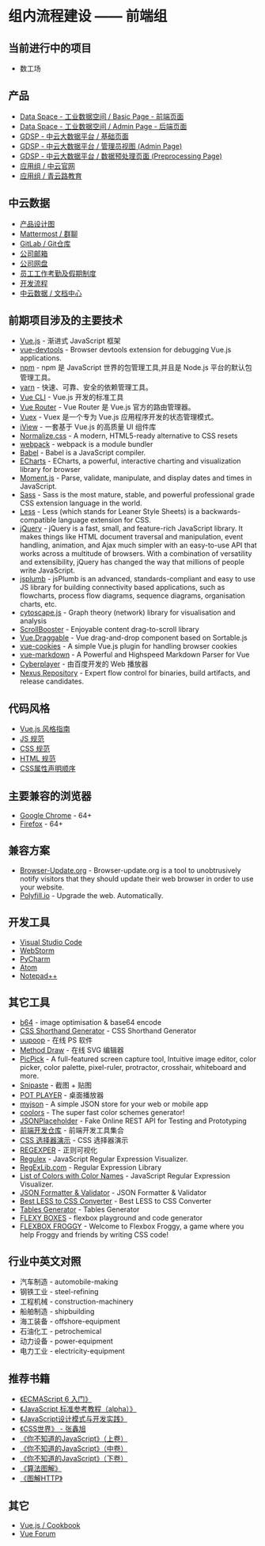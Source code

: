 ﻿# 组内流程建设 —— 前端组

## 当前进行中的项目

- 数工场

## 产品

- [Data Space - 工业数据空间 / Basic Page - 前端页面](http://gitlab.zylliondata.local/dspace/basic-page)
- [Data Space - 工业数据空间 / Admin Page - 后端页面](http://gitlab.zylliondata.local/dspace/dspace-backend-webpage)
- [GDSP - 中云大数据平台 / 基础页面](http://gitlab.zylliondata.local/gdsp/basic-page)
- [GDSP - 中云大数据平台 / 管理员视图 (Admin Page)](http://gitlab.zylliondata.local/gdsp/admin-page)
- [GDSP - 中云大数据平台 / 数据预处理页面 (Preprocessing Page)](http://gitlab.zylliondata.local/gdsp/preprocessing-page)
- [应用组 / 中云官网](http://gitlab.zylliondata.local/application-group/local-official)
- [应用组 / 青云路教育](http://gitlab.zylliondata.local/application-group/qingyunlu-education)

## 中云数据

- [产品设计图](http://zhangjd.zylliondata.local/index/#g=1&p=main)
- [Mattermost / 群聊](http://chat.zylliondata.local)
- [GitLab / Git仓库](http://gitlab.zylliondata.local/)
- [公司邮箱](http://mail.zylliondata.com/)
- [公司网盘](https://pan.zylliondata.local/)
- [员工工作考勤及假期制度](http://main.zylliondata.local/zylliondata/rules.html)
- [开发流程](http://main.zylliondata.local/zylliondata/chart.html)
- [中云数据 / 文档中心](http://docs.apps.zylliondata.local/)

## 前期项目涉及的主要技术

- [Vue.js](https://vuejs.org/) - 渐进式 JavaScript 框架
- [vue-devtools](https://github.com/vuejs/vue-devtools) - Browser devtools extension for debugging Vue.js applications.
- [npm](https://www.npmjs.com/) - npm 是 JavaScript 世界的包管理工具,并且是 Node.js 平台的默认包管理工具。
- [yarn](https://yarnpkg.com/en/) - 快速、可靠、安全的依赖管理工具。
- [Vue CLI](https://cli.vuejs.org/) - Vue.js 开发的标准工具
- [Vue Router](https://router.vuejs.org/) - Vue Router 是 Vue.js 官方的路由管理器。
- [Vuex](https://vuex.vuejs.org/) - Vuex 是一个专为 Vue.js 应用程序开发的状态管理模式。
- [iView](https://www.iviewui.com/) - 一套基于 Vue.js 的高质量 UI 组件库
- [Normalize.css](https://necolas.github.io/normalize.css/) - A modern, HTML5-ready alternative to CSS resets
- [webpack](https://webpack.js.org/) - webpack is a module bundler
- [Babel](https://babeljs.io/) - Babel is a JavaScript compiler.
- [ECharts](https://echarts.baidu.com/) - ECharts, a powerful, interactive charting and visualization library for browser
- [Moment.js](https://momentjs.com/) - Parse, validate, manipulate, and display dates and times in JavaScript.
- [Sass](https://sass-lang.com/guide) - Sass is the most mature, stable, and powerful professional grade CSS extension language in the world.
- [Less](http://lesscss.org/) - Less (which stands for Leaner Style Sheets) is a backwards-compatible language extension for CSS.
- [jQuery](https://jquery.com/) - jQuery is a fast, small, and feature-rich JavaScript library. It makes things like HTML document traversal and manipulation, event handling, animation, and Ajax much simpler with an easy-to-use API that works across a multitude of browsers. With a combination of versatility and extensibility, jQuery has changed the way that millions of people write JavaScript.
- [jsplumb](https://jsplumbtoolkit.com/) - jsPlumb is an advanced, standards-compliant and easy to use JS library for building connectivity based applications, such as flowcharts, process flow diagrams, sequence diagrams, organisation charts, etc. 
- [cytoscape.js](http://js.cytoscape.org/) - Graph theory (network) library for visualisation and analysis
- [ScrollBooster](https://ilyashubin.github.io/scrollbooster/) - Enjoyable content drag-to-scroll library
- [Vue.Draggable](https://sortablejs.github.io/Vue.Draggable/#/simple) - Vue drag-and-drop component based on Sortable.js
- [vue-cookies](https://github.com/cmp-cc/vue-cookies) - A simple Vue.js plugin for handling browser cookies
- [vue-markdown](https://github.com/miaolz123/vue-markdown) - A Powerful and Highspeed Markdown Parser for Vue
- [Cyberplayer](http://cyberplayer.bcelive.com/demo/new/index.html) - 由百度开发的 Web 播放器
- [Nexus Repository](https://www.sonatype.com/nexus-repository-sonatype) - Expert flow control for binaries, build artifacts, and release candidates.

## 代码风格

- [Vue.js 风格指南](https://cn.vuejs.org/v2/style-guide/index.html)
- [JS 规范](http://gitlab.zylliondata.local/public-group/public-docs/blob/dev/web/js.md)
- [CSS 规范](http://gitlab.zylliondata.local/public-group/public-docs/blob/dev/web/css.md)
- [HTML 规范](http://gitlab.zylliondata.local/public-group/public-docs/blob/dev/web/html.md)
- [CSS属性声明顺序](https://www.jianshu.com/p/03216f409516)

## 主要兼容的浏览器

- [Google Chrome](https://www.google.com/chrome/) - 64+
- [Firefox](https://www.mozilla.org/en-US/firefox/new/) - 64+

## 兼容方案

- [Browser-Update.org](https://browser-update.org/) - Browser-update.org is a tool to unobtrusively notify visitors that they should update their web browser in order to use your website.
- [Polyfill.io](https://polyfill.io/v3/s) - Upgrade the web. Automatically.

## 开发工具

- [Visual Studio Code](https://code.visualstudio.com/)
- [WebStorm](https://www.jetbrains.com/webstorm/)
- [PyCharm](https://www.jetbrains.com/pycharm/)
- [Atom](https://atom.io/)
- [Notepad++](https://notepad-plus-plus.org/)

## 其它工具

- [b64](http://b64.io/) - image optimisation & base64 encode
- [CSS Shorthand Generator](http://shrthnd.volume7.io/) - CSS Shorthand Generator
- [uupoop](https://www.uupoop.com/) - 在线 PS 软件
- [Method Draw](https://editor.method.ac/) - 在线 SVG 编辑器
- [PicPick](https://picpick.app/en/) - A full-featured screen capture tool, Intuitive image editor, color picker, color palette, pixel-ruler, protractor, crosshair, whiteboard and more.
- [Snipaste](https://zh.snipaste.com/index.html) - 截图 + 贴图
- [POT PLAYER](https://potplayer.daum.net/) - 桌面播放器
- [myjson](http://myjson.com/) - A simple JSON store for your web or mobile app
- [coolors](https://coolors.co/) - The super fast color schemes generator!
- [JSONPlaceholder](https://jsonplaceholder.typicode.com/) - Fake Online REST API for Testing and Prototyping
- [前端开发仓库](http://code.ciaoca.com/) - 前端开发工具集合
- [CSS 选择器演示](http://code.ciaoca.com/style/css-selectors/) - CSS 选择器演示
- [REGEXPER](https://regexper.com/) - 正则可视化
- [Regulex](https://jex.im/regulex/) - JavaScript Regular Expression Visualizer.
- [RegExLib.com](http://regexlib.com/) - Regular Expression Library
- [List of Colors with Color Names](https://graf1x.com/list-of-colors-with-color-names/) - JavaScript Regular Expression Visualizer.
- [JSON Formatter & Validator](https://jsonformatter.curiousconcept.com/) - JSON Formatter & Validator
- [Best LESS to CSS Converter](https://jsonformatter.org/less-to-css) - Best LESS to CSS Converter
- [Tables Generator](http://www.tablesgenerator.com/) - Tables Generator
- [FLEXY BOXES](https://the-echoplex.net/flexyboxes/) - flexbox playground and code generator
- [FLEXBOX FROGGY](https://flexboxfroggy.com/) - Welcome to Flexbox Froggy, a game where you help Froggy and friends by writing CSS code!

## 行业中英文对照

- 汽车制造 - automobile-making
- 钢铁工业 - steel-refining
- 工程机械 - construction-machinery
- 船舶制造 - shipbuilding
- 海工装备 - offshore-equipment
- 石油化工 - petrochemical
- 动力设备 - power-equipment 
- 电力工业 - electricity-equipment

## 推荐书籍

- [《ECMAScript 6 入门》](http://es6.ruanyifeng.com/)
- [《JavaScript 标准参考教程（alpha）》](http://javascript.ruanyifeng.com/)
- [《JavaScript设计模式与开发实践》](http://www.ituring.com.cn/book/1632)
- [《CSS世界》 - 张鑫旭](https://www.epubit.com/book/detail/2983)
- [《你不知道的JavaScript》（上卷）](http://www.ituring.com.cn/book/1488)
- [《你不知道的JavaScript》（中卷）](http://www.ituring.com.cn/book/1563)
- [《你不知道的JavaScript》（下卷）](http://www.ituring.com.cn/book/1666)
- [《算法图解》](http://www.ituring.com.cn/book/1864)
- [《图解HTTP》](http://www.ituring.com.cn/book/1229)

## 其它

- [Vue.js / Cookbook](https://cn.vuejs.org/v2/cookbook/index.html)
- [Vue Forum](https://forum.vuejs.org/)
